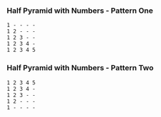 ### Half Pyramid with Numbers - Pattern One

```
1 - - - -
1 2 - - -
1 2 3 - -
1 2 3 4 -
1 2 3 4 5
```


### Half Pyramid with Numbers - Pattern Two

```
1 2 3 4 5
1 2 3 4 -
1 2 3 - -
1 2 - - -
1 - - - -
```
